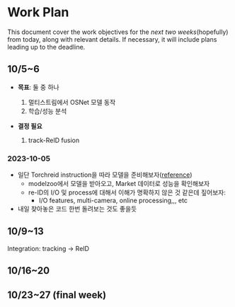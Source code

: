 # Work Plan

This document cover the work objectives for the *next two weeks*(hopefully) from today, along with relevant details. If necessary, it will include plans leading up to the deadline.

## 10/5~6

- **목표**: 둘 중 하나
  1. 멀티스트림에서 OSNet 모델 동작
  2. 학습/성능 분석

- **결정 필요**
  1. track-ReID fusion

### 2023-10-05

- 일단 Torchreid instruction을 따라 모델을 준비해보자([reference](./re-ID.model/Torchreid.md))
  - modelzoo에서 모델을 받아오고, Market 데이터로 성능을 확인해보자
  - re-ID의 I/O 및 process에 대해서 이해가 명확하지 않은 것 같은데 짚어보자:
    - I/O features, multi-camera, online processing,,, etc
- 내일 찾아놓은 코드 한번 돌려보는 것도 좋을듯

## 10/9~13

Integration: tracking -> ReID

## 10/16~20

## 10/23~27 (final week)